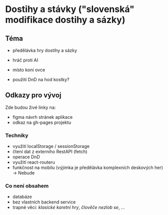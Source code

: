 # Dostihy a stávky ("slovenská" modifikace dostihy a sázky)

## Téma

- předělávka hry dostihy a sázky
- hráč proti AI
- místo koní ovce

- použití DnD na hod kostky? 

## Odkazy pro vývoj

Zde budou živé linky na:
- figma návrh stránek aplikace
- odkaz na gh-pages projektu

### Techniky

- využití localStorage / sessionStorage
- čtení dat z externího RestAPI (fetch)
- operace DnD
- využití react-routeru
- funkčnost na mobilu (výjimka je předělávka komplexních deskových her) -> Nebude

### Co není obsahem 

- databáze
- bez vlastních backend service
- trapné věci: *klasické karetní hry*, *člověče nezlob se*, ...
